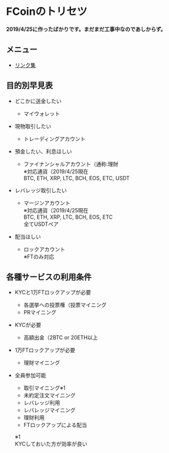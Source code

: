 # FCoinのトリセツ

**2019/4/25に作ったばかりです。まだまだ工事中なのであしからず。**

## メニュー

- [リンク集](./link.html)

## 目的別早見表

- どこかに送金したい  
    - マイウォレット

- 現物取引したい  
    - トレーディングアカウント

- 預金したい、利息ほしい  
    - ファイナンシャルアカウント（通称:理財  
    ※対応通貨（2019/4/25現在  
    BTC, ETH, XRP, LTC, BCH, EOS, ETC, USDT

- レバレッジ取引したい  
    - マージンアカウント  
    ※対応通貨（2019/4/25現在  
    BTC, ETH, XRP, LTC, BCH, EOS, ETC  
    全てUSDTペア

- 配当ほしい  
    - ロックアカウント  
    ※FTのみ対応

## 各種サービスの利用条件

- KYCと1万FTロックアップが必要  
    - 各選挙への投票権（投票マイニング  
    - PRマイニング

- KYCが必要  
    - 高額出金（2BTC or 20ETH以上

- 1万FTロックアップが必要  
    - 理財マイニング

- 全員参加可能  
    - 取引マイニング※1  
    - 未約定注文マイニング  
    - レバレッジ利用  
    - レバレッジマイニング  
    - 理財利用  
    - FTロックアップによる配当  

    ※1  
    KYCしておいた方が効率が良い
    
